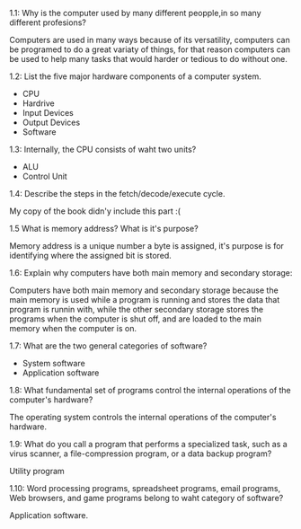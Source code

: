 1.1: Why is the computer used by many different peopple,in so many different profesions?

Computers are used in many ways because of its versatility, computers can be programed to do
a great variaty of things, for that reason computers can be used to help many tasks that would 
harder  or tedious to do without one.


1.2: List the five major hardware components of a computer system.

- CPU
- Hardrive
- Input Devices
- Output Devices
- Software


1.3: Internally, the CPU consists of waht two units?

- ALU
- Control Unit


1.4: Describe the steps in the fetch/decode/execute cycle.

My copy of the book didn'y include this part :(


1.5 What is memory address? What is it's purpose?

Memory address is a unique number a byte is assigned, it's purpose is for identifying where
the assigned bit is stored.


1.6: Explain why computers have both main memory and secondary storage:

Computers have both main memory and secondary storage because the main memory is used while a 
program is running and stores the data that program is runnin with, while the other secondary 
storage stores the programs when the computer is shut off, and are loaded to the main memory
when the computer is on.


1.7: What are the two general categories of software?

- System software
- Application software


1.8: What fundamental set of programs control the internal operations of the computer's hardware?

The operating system controls the internal operations of the computer's hardware.


1.9: What do you call a program that performs a specialized task, such as a virus scanner, a file-compression
program, or a data backup program?

Utility program

1.10: Word processing programs, spreadsheet programs, email programs, Web browsers, and game programs belong
to waht category of software?

Application software.